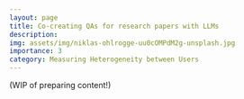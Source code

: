 ```yaml
---
layout: page
title: Co-creating QAs for research papers with LLMs
description: 
img: assets/img/niklas-ohlrogge-uu0cOMPdM2g-unsplash.jpg
importance: 3
category: Measuring Heterogeneity between Users
---
```


(WIP of preparing content!)